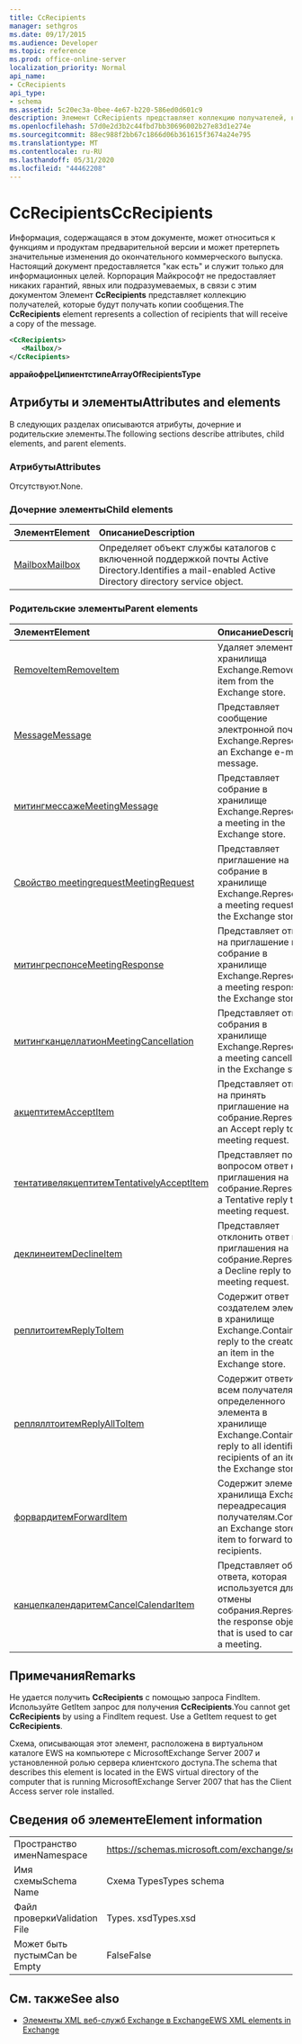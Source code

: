 ```yaml
---
title: CcRecipients
manager: sethgros
ms.date: 09/17/2015
ms.audience: Developer
ms.topic: reference
ms.prod: office-online-server
localization_priority: Normal
api_name:
- CcRecipients
api_type:
- schema
ms.assetid: 5c20ec3a-0bee-4e67-b220-586ed0d601c9
description: Элемент CcRecipients представляет коллекцию получателей, которые будут получать копии сообщения.
ms.openlocfilehash: 57d0e2d3b2c44fbd7bb30696002b27e83d1e274e
ms.sourcegitcommit: 88ec988f2bb67c1866d06b361615f3674a24e795
ms.translationtype: MT
ms.contentlocale: ru-RU
ms.lasthandoff: 05/31/2020
ms.locfileid: "44462208"
---
```

# <a name="ccrecipients"></a><span data-ttu-id="a1e35-103">CcRecipients</span><span class="sxs-lookup"><span data-stu-id="a1e35-103">CcRecipients</span></span>

<span data-ttu-id="a1e35-104">Информация, содержащаяся в этом документе, может относиться к функциям и продуктам предварительной версии и может претерпеть значительные изменения до окончательного коммерческого выпуска. Настоящий документ предоставляется "как есть" и служит только для информационных целей. Корпорация Майкрософт не предоставляет никаких гарантий, явных или подразумеваемых, в связи с этим документом Элемент **CcRecipients** представляет коллекцию получателей, которые будут получать копии сообщения.</span><span class="sxs-lookup"><span data-stu-id="a1e35-104">The **CcRecipients** element represents a collection of recipients that will receive a copy of the message.</span></span> 
  
```xml
<CcRecipients>
   <Mailbox/>
</CcRecipients>
```

 <span data-ttu-id="a1e35-105">**аррайофреЦипиентстипе**</span><span class="sxs-lookup"><span data-stu-id="a1e35-105">**ArrayOfRecipientsType**</span></span>
## <a name="attributes-and-elements"></a><span data-ttu-id="a1e35-106">Атрибуты и элементы</span><span class="sxs-lookup"><span data-stu-id="a1e35-106">Attributes and elements</span></span>

<span data-ttu-id="a1e35-107">В следующих разделах описываются атрибуты, дочерние и родительские элементы.</span><span class="sxs-lookup"><span data-stu-id="a1e35-107">The following sections describe attributes, child elements, and parent elements.</span></span>
  
### <a name="attributes"></a><span data-ttu-id="a1e35-108">Атрибуты</span><span class="sxs-lookup"><span data-stu-id="a1e35-108">Attributes</span></span>

<span data-ttu-id="a1e35-109">Отсутствуют.</span><span class="sxs-lookup"><span data-stu-id="a1e35-109">None.</span></span>
  
### <a name="child-elements"></a><span data-ttu-id="a1e35-110">Дочерние элементы</span><span class="sxs-lookup"><span data-stu-id="a1e35-110">Child elements</span></span>

|<span data-ttu-id="a1e35-111">**Элемент**</span><span class="sxs-lookup"><span data-stu-id="a1e35-111">**Element**</span></span>|<span data-ttu-id="a1e35-112">**Описание**</span><span class="sxs-lookup"><span data-stu-id="a1e35-112">**Description**</span></span>|
|:-----|:-----|
|[<span data-ttu-id="a1e35-113">Mailbox</span><span class="sxs-lookup"><span data-stu-id="a1e35-113">Mailbox</span></span>](mailbox.md) <br/> |<span data-ttu-id="a1e35-114">Определяет объект службы каталогов с включенной поддержкой почты Active Directory.</span><span class="sxs-lookup"><span data-stu-id="a1e35-114">Identifies a mail-enabled Active Directory directory service object.</span></span>  <br/> |
   
### <a name="parent-elements"></a><span data-ttu-id="a1e35-115">Родительские элементы</span><span class="sxs-lookup"><span data-stu-id="a1e35-115">Parent elements</span></span>

|<span data-ttu-id="a1e35-116">**Элемент**</span><span class="sxs-lookup"><span data-stu-id="a1e35-116">**Element**</span></span>|<span data-ttu-id="a1e35-117">**Описание**</span><span class="sxs-lookup"><span data-stu-id="a1e35-117">**Description**</span></span>|
|:-----|:-----|
|[<span data-ttu-id="a1e35-118">RemoveItem</span><span class="sxs-lookup"><span data-stu-id="a1e35-118">RemoveItem</span></span>](removeitem.md) <br/> |<span data-ttu-id="a1e35-119">Удаляет элемент из хранилища Exchange.</span><span class="sxs-lookup"><span data-stu-id="a1e35-119">Removes an item from the Exchange store.</span></span>  <br/> |
|[<span data-ttu-id="a1e35-120">Message</span><span class="sxs-lookup"><span data-stu-id="a1e35-120">Message</span></span>](message-ex15websvcsotherref.md) <br/> |<span data-ttu-id="a1e35-121">Представляет сообщение электронной почты Exchange.</span><span class="sxs-lookup"><span data-stu-id="a1e35-121">Represents an Exchange e-mail message.</span></span>  <br/> |
|[<span data-ttu-id="a1e35-122">митингмессаже</span><span class="sxs-lookup"><span data-stu-id="a1e35-122">MeetingMessage</span></span>](meetingmessage.md) <br/> |<span data-ttu-id="a1e35-123">Представляет собрание в хранилище Exchange.</span><span class="sxs-lookup"><span data-stu-id="a1e35-123">Represents a meeting in the Exchange store.</span></span>  <br/> |
|[<span data-ttu-id="a1e35-124">Свойство meetingrequest</span><span class="sxs-lookup"><span data-stu-id="a1e35-124">MeetingRequest</span></span>](meetingrequest.md) <br/> |<span data-ttu-id="a1e35-125">Представляет приглашение на собрание в хранилище Exchange.</span><span class="sxs-lookup"><span data-stu-id="a1e35-125">Represents a meeting request in the Exchange store.</span></span>  <br/> |
|[<span data-ttu-id="a1e35-126">митингреспонсе</span><span class="sxs-lookup"><span data-stu-id="a1e35-126">MeetingResponse</span></span>](meetingresponse.md) <br/> |<span data-ttu-id="a1e35-127">Представляет ответ на приглашение на собрание в хранилище Exchange.</span><span class="sxs-lookup"><span data-stu-id="a1e35-127">Represents a meeting response in the Exchange store.</span></span>  <br/> |
|[<span data-ttu-id="a1e35-128">митингканцеллатион</span><span class="sxs-lookup"><span data-stu-id="a1e35-128">MeetingCancellation</span></span>](meetingcancellation.md) <br/> |<span data-ttu-id="a1e35-129">Представляет отмену собрания в хранилище Exchange.</span><span class="sxs-lookup"><span data-stu-id="a1e35-129">Represents a meeting cancellation in the Exchange store.</span></span>  <br/> |
|[<span data-ttu-id="a1e35-130">акцептитем</span><span class="sxs-lookup"><span data-stu-id="a1e35-130">AcceptItem</span></span>](acceptitem.md) <br/> |<span data-ttu-id="a1e35-131">Представляет ответ на принять приглашение на собрание.</span><span class="sxs-lookup"><span data-stu-id="a1e35-131">Represents an Accept reply to a meeting request.</span></span>  <br/> |
|[<span data-ttu-id="a1e35-132">тентативелякцептитем</span><span class="sxs-lookup"><span data-stu-id="a1e35-132">TentativelyAcceptItem</span></span>](tentativelyacceptitem.md) <br/> |<span data-ttu-id="a1e35-133">Представляет под вопросом ответ на приглашения на собрание.</span><span class="sxs-lookup"><span data-stu-id="a1e35-133">Represents a Tentative reply to a meeting request.</span></span>  <br/> |
|[<span data-ttu-id="a1e35-134">деклинеитем</span><span class="sxs-lookup"><span data-stu-id="a1e35-134">DeclineItem</span></span>](declineitem.md) <br/> |<span data-ttu-id="a1e35-135">Представляет отклонить ответ на приглашения на собрание.</span><span class="sxs-lookup"><span data-stu-id="a1e35-135">Represents a Decline reply to a meeting request.</span></span>  <br/> |
|[<span data-ttu-id="a1e35-136">реплитоитем</span><span class="sxs-lookup"><span data-stu-id="a1e35-136">ReplyToItem</span></span>](replytoitem.md) <br/> |<span data-ttu-id="a1e35-137">Содержит ответ создателем элемента в хранилище Exchange.</span><span class="sxs-lookup"><span data-stu-id="a1e35-137">Contains a reply to the creator of an item in the Exchange store.</span></span>  <br/> |
|[<span data-ttu-id="a1e35-138">репляллтоитем</span><span class="sxs-lookup"><span data-stu-id="a1e35-138">ReplyAllToItem</span></span>](replyalltoitem.md) <br/> |<span data-ttu-id="a1e35-139">Содержит ответить всем получателям определенного элемента в хранилище Exchange.</span><span class="sxs-lookup"><span data-stu-id="a1e35-139">Contains a reply to all identified recipients of an item in the Exchange store.</span></span>  <br/> |
|[<span data-ttu-id="a1e35-140">форвардитем</span><span class="sxs-lookup"><span data-stu-id="a1e35-140">ForwardItem</span></span>](forwarditem.md) <br/> |<span data-ttu-id="a1e35-141">Содержит элемент хранилища Exchange переадресация получателям.</span><span class="sxs-lookup"><span data-stu-id="a1e35-141">Contains an Exchange store item to forward to recipients.</span></span>  <br/> |
|[<span data-ttu-id="a1e35-142">канцелкалендаритем</span><span class="sxs-lookup"><span data-stu-id="a1e35-142">CancelCalendarItem</span></span>](cancelcalendaritem.md) <br/> |<span data-ttu-id="a1e35-143">Представляет объект ответа, которая используется для отмены собрания.</span><span class="sxs-lookup"><span data-stu-id="a1e35-143">Represents the response object that is used to cancel a meeting.</span></span>  <br/> |
   
## <a name="remarks"></a><span data-ttu-id="a1e35-144">Примечания</span><span class="sxs-lookup"><span data-stu-id="a1e35-144">Remarks</span></span>

<span data-ttu-id="a1e35-p101">Не удается получить **CcRecipients** с помощью запроса FindItem. Используйте GetItem запрос для получения **CcRecipients**.</span><span class="sxs-lookup"><span data-stu-id="a1e35-p101">You cannot get **CcRecipients** by using a FindItem request. Use a GetItem request to get **CcRecipients**.</span></span>
  
<span data-ttu-id="a1e35-147">Схема, описывающая этот элемент, расположена в виртуальном каталоге EWS на компьютере с MicrosoftExchange Server 2007 и установленной ролью сервера клиентского доступа.</span><span class="sxs-lookup"><span data-stu-id="a1e35-147">The schema that describes this element is located in the EWS virtual directory of the computer that is running MicrosoftExchange Server 2007 that has the Client Access server role installed.</span></span>
  
## <a name="element-information"></a><span data-ttu-id="a1e35-148">Сведения об элементе</span><span class="sxs-lookup"><span data-stu-id="a1e35-148">Element information</span></span>

|||
|:-----|:-----|
|<span data-ttu-id="a1e35-149">Пространство имен</span><span class="sxs-lookup"><span data-stu-id="a1e35-149">Namespace</span></span>  <br/> |https://schemas.microsoft.com/exchange/services/2006/types  <br/> |
|<span data-ttu-id="a1e35-150">Имя схемы</span><span class="sxs-lookup"><span data-stu-id="a1e35-150">Schema Name</span></span>  <br/> |<span data-ttu-id="a1e35-151">Схема Types</span><span class="sxs-lookup"><span data-stu-id="a1e35-151">Types schema</span></span>  <br/> |
|<span data-ttu-id="a1e35-152">Файл проверки</span><span class="sxs-lookup"><span data-stu-id="a1e35-152">Validation File</span></span>  <br/> |<span data-ttu-id="a1e35-153">Types. xsd</span><span class="sxs-lookup"><span data-stu-id="a1e35-153">Types.xsd</span></span>  <br/> |
|<span data-ttu-id="a1e35-154">Может быть пустым</span><span class="sxs-lookup"><span data-stu-id="a1e35-154">Can be Empty</span></span>  <br/> |<span data-ttu-id="a1e35-155">False</span><span class="sxs-lookup"><span data-stu-id="a1e35-155">False</span></span>  <br/> |
   
## <a name="see-also"></a><span data-ttu-id="a1e35-156">См. также</span><span class="sxs-lookup"><span data-stu-id="a1e35-156">See also</span></span>



- [<span data-ttu-id="a1e35-157">Элементы XML веб-служб Exchange в Exchange</span><span class="sxs-lookup"><span data-stu-id="a1e35-157">EWS XML elements in Exchange</span></span>](ews-xml-elements-in-exchange.md)

